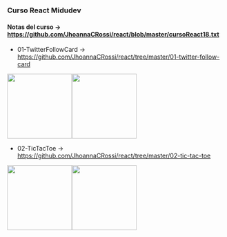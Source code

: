 ### Curso React Midudev
#### Notas del curso -> https://github.com/JhoannaCRossi/react/blob/master/cursoReact18.txt

* 01-TwitterFollowCard -> https://github.com/JhoannaCRossi/react/tree/master/01-twitter-follow-card

<div style = "display: flex;">
  <img src="https://github.com/JhoannaCRossi/react/blob/master/01-twitter-follow-card/src/assets/TwitterFollowCard.png" witdh ="100px" height="150px" />
  <img src="https://user-images.githubusercontent.com/63922499/220226976-0aa47465-5daa-4ccf-8c61-2ccc3fceaecd.gif" witdh ="100px" height="150px" />
</div>

* 02-TicTacToe -> https://github.com/JhoannaCRossi/react/tree/master/02-tic-tac-toe

<div style = "display: flex;">
  <img src="https://github.com/JhoannaCRossi/react/blob/master/02-tic-tac-toe/02-tic-tac-toe.png" witdh ="100px" height="150px" />
  <img src="https://user-images.githubusercontent.com/63922499/220491889-5d2e41a7-8d41-4efa-92be-5a337f392cfe.gif" witdh ="100px" height="150px" />
</div>
